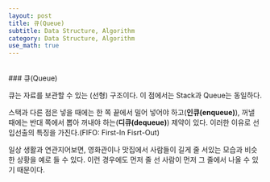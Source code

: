 ```yaml
---
layout: post
title: 큐(Queue)
subtitle: Data Structure, Algorithm
category: Data Structure, Algorithm
use_math: true
---
```


<br>
### 큐(Queue)

큐는 자료를 보관할 수 있는 (선형) 구조이다. 이 점에서는 Stack과 Queue는 동일하다.

스택과 다른 점은 넣을 때에는 한 쪽 끝에서 밀어 넣어야 하고(__인큐(enqueue)__), 꺼낼 때에는 반대 쪽에서 뽑아 꺼내야 하는(__디큐(dequeue)__) 제약이 있다. 이러한 이유로 선입선출의 특징을 가진다.(FIFO: First-In Fisrt-Out)

일상 생활과 연관지어보면, 영화관이나 맛집에서 사람들이 길게 줄 서있는 모습과 비슷한 상황을 예로 들 수 있다. 이런 경우에도 먼저 줄 선 사람이 먼저 그 줄에서 나올 수 있기 때문이다.
